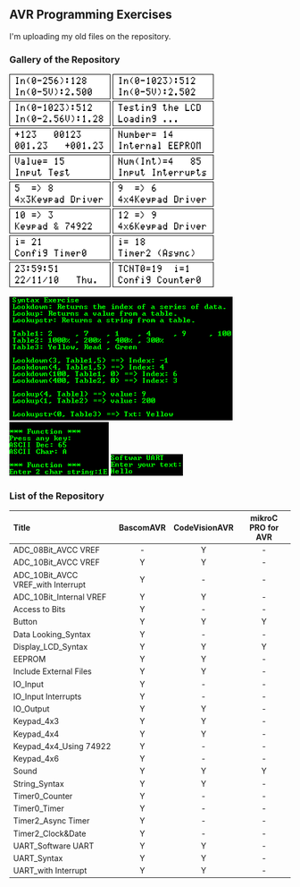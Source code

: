 ## AVR Programming Exercises

I'm uploading my old files on the repository.

### Gallery of the Repository
![](ADC_08Bit_AVCC%20VREF/Simulate/Album.png)
![](ADC_10Bit_AVCC%20VREF/Simulate/Album.png)
![](ADC_10Bit_Internal%20VREF/Simulate/Album.png)
![](Display_LCD_Syntax/Simulate/Album.png)
![](String_Syntax/Simulate/Album.png)
![](EEPROM/Simulate/Album.png)
![](IO_Input/Simulate/Album.png)
![](IO_Input%20Interrupts/Simulate/Album.png)
![](Keypad_4x3/Simulate/Album.png)
![](Keypad_4x4/Simulate/Album.png)
![](Keypad_4x4_Using%2074922/Simulate/Album.png)
![](Keypad_4x6/Simulate/Album.png)
![](Timer0_Timer/Simulate/Album.png)
![](Timer2_Async%20Timer/Simulate/Album.png)
![](Timer2_Clock&Date/Simulate/Album.png)
![](Timer0_Counter/Simulate/Album.png)

![](Data%20Looking_Syntax/Simulate/Album.png)
![](UART_Syntax/Simulate/Album.png)
![](UART_Software%20UART/Simulate/Album.png)

### List of the Repository

|Title                              |BascomAVR  |CodeVisionAVR  |mikroC PRO for AVR |
|:----------------------------------|:---------:|:-------------:|:-----------------:|
|ADC_08Bit_AVCC VREF                | -         | Y             | -                 |
|ADC_10Bit_AVCC VREF                | Y         | Y             | -                 |
|ADC_10Bit_AVCC VREF_with Interrupt | Y         | -             | -                 |
|ADC_10Bit_Internal VREF            | Y         | Y             | -                 |
|Access to Bits                     | Y         | -             | -                 |
|Button                             | Y         | Y             | Y                 |
|Data Looking_Syntax                | Y         | -             | -                 |
|Display_LCD_Syntax                 | Y         | Y             | Y                 |
|EEPROM                             | Y         | Y             | -                 |
|Include External Files             | Y         | Y             | -                 |
|IO_Input                           | Y         | -             | -                 |
|IO_Input Interrupts                | Y         | -             | -                 |
|IO_Output                          | Y         | Y             | -                 |
|Keypad_4x3                         | Y         | Y             | -                 |
|Keypad_4x4                         | Y         | Y             | -                 |
|Keypad_4x4_Using 74922             | Y         | -             | -                 |
|Keypad_4x6                         | Y         | -             | -                 |
|Sound                              | Y         | Y             | Y                 |
|String_Syntax                      | Y         | Y             | -                 |
|Timer0_Counter                     | Y         | -             | -                 |
|Timer0_Timer                       | Y         | -             | -                 |
|Timer2_Async Timer                 | Y         | -             | -                 |
|Timer2_Clock&Date                  | Y         | -             | -                 |
|UART_Software UART                 | Y         | Y             | -                 |
|UART_Syntax                        | Y         | Y             | -                 |
|UART_with Interrupt                | Y         | Y             | -                 |




